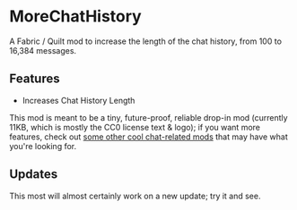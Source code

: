 # MoreChatHistory

A Fabric / Quilt mod to increase the length of the chat history, from 100 to 16,384 messages.

## Features

- Increases Chat History Length

This mod is meant to be a tiny, future-proof, reliable drop-in mod (currently 11KB, which is mostly the CC0 license text & logo); if you want more features, 
check out [some other cool chat-related mods](https://modrinth.com/mods?q=chat&f=categories:%27social%27) that may have what you're looking for.

## Updates

This most will almost certainly work on a new update; try it and see.
